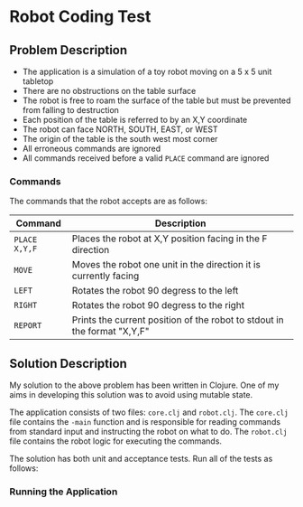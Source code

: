 # Robot Coding Test

## Problem Description

- The application is a simulation of a toy robot moving on a 5 x 5 unit tabletop
- There are no obstructions on the table surface
- The robot is free to roam the surface of the table but must be prevented from falling to destruction
- Each position of the table is referred to by an X,Y coordinate
- The robot can face NORTH, SOUTH, EAST, or WEST
- The origin of the table is the south west most corner
- All erroneous commands are ignored
- All commands received before a valid `PLACE` command are ignored
 
### Commands

The commands that the robot accepts are as follows:
 
| Command       | Description                                                              |
|---------------|--------------------------------------------------------------------------|
| `PLACE X,Y,F` | Places the robot at X,Y position facing in the F direction               |
| `MOVE`        | Moves the robot one unit in the direction it is currently facing         |
| `LEFT`        | Rotates the robot 90 degress to the left                                 |
| `RIGHT`       | Rotates the robot 90 degress to the right                                |
| `REPORT`      | Prints the current position of the robot to stdout in the format "X,Y,F" |

## Solution Description

My solution to the above problem has been written in Clojure. One of my aims in developing this solution was to avoid using mutable state.

The application consists of two files: `core.clj` and `robot.clj`. The `core.clj` file contains the `-main` function and is responsible for reading commands from standard input and instructing the robot on what to do. The `robot.clj` file contains the robot logic for executing the commands.

The solution has both unit and acceptance tests. Run all of the tests as follows:



### Running the Application
 
 